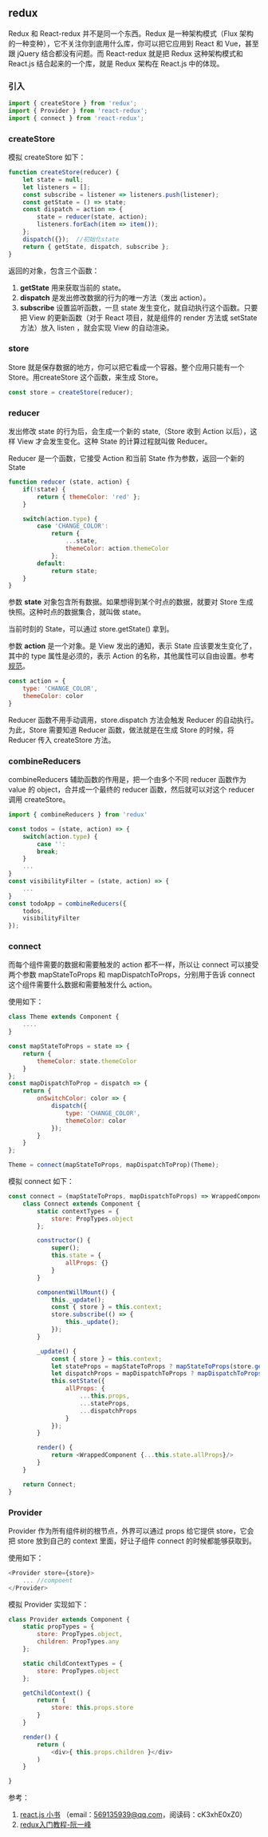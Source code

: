 ## redux

Redux 和 React-redux 并不是同一个东西。Redux 是一种架构模式（Flux 架构的一种变种），它不关注你到底用什么库，你可以把它应用到 React 和 Vue，甚至跟 jQuery 结合都没有问题。而 React-redux 就是把 Redux 这种架构模式和 React.js 结合起来的一个库，就是 Redux 架构在 React.js 中的体现。

### 引入

```js
import { createStore } from 'redux';
import { Provider } from 'react-redux';
import { connect } from 'react-redux';

```

### createStore

模拟 createStore 如下：

```js
function createStore(reducer) {
    let state = null;
    let listeners = [];
    const subscribe = listener => listeners.push(listener);
    const getState = () => state;
    const dispatch = action => {
        state = reducer(state, action);
        listeners.forEach(item => item());
    };
    dispatch({});  //初始化state
    return { getState, dispatch, subscribe };
}
```

返回的对象，包含三个函数：

1. **getState** 用来获取当前的 state。
2. **dispatch** 是发出修改数据的行为的唯一方法（发出 action）。
3. **subscribe** 设置监听函数，一旦 state 发生变化，就自动执行这个函数。只要把 View 的更新函数（对于 React 项目，就是组件的 render 方法或 setState 方法）放入 listen ，就会实现 View 的自动渲染。

### store

Store 就是保存数据的地方，你可以把它看成一个容器。整个应用只能有一个 Store。用createStore 这个函数，来生成 Store。

```js
const store = createStore(reducer);
```

### reducer

发出修改 state 的行为后，会生成一个新的 state,（Store 收到 Action 以后），这样 View 才会发生变化。这种 State 的计算过程就叫做 Reducer。

Reducer 是一个函数，它接受 Action 和当前 State 作为参数，返回一个新的 State

```js
function reducer (state, action) {
    if(!state) {
        return { themeColor: 'red' };
    }

    switch(action.type) {
        case 'CHANGE_COLOR':
            return {
                ...state,
                themeColor: action.themeColor
            };
        default:
            return state;
    }
}
```

参数 **state** 对象包含所有数据。如果想得到某个时点的数据，就要对 Store 生成快照。这种时点的数据集合，就叫做 state。

当前时刻的 State，可以通过 store.getState() 拿到。

参数 **action** 是一个对象。是 View 发出的通知，表示 State 应该要发生变化了，其中的 type 属性是必须的，表示 Action 的名称，其他属性可以自由设置。参考[规范](https://github.com/acdlite/flux-standard-action)。

```js
const action = {
    type: 'CHANGE_COLOR',
    themeColor: color
}
```

Reducer 函数不用手动调用，store.dispatch 方法会触发 Reducer 的自动执行。为此，Store 需要知道 Reducer 函数，做法就是在生成 Store 的时候，将 Reducer 传入 createStore 方法。

### combineReducers

combineReducers 辅助函数的作用是，把一个由多个不同 reducer 函数作为 value 的 object，合并成一个最终的 reducer 函数，然后就可以对这个 reducer 调用 createStore。

```js
import { combineReducers } from 'redux'

const todos = (state, action) => {
    switch(action.type) {
        case '':
        break;
    }
    ...
}
const visibilityFilter = (state, action) => {
    ...
}
const todoApp = combineReducers({
    todos,
    visibilityFilter
});
```


### connect 

而每个组件需要的数据和需要触发的 action 都不一样，所以让 connect 可以接受两个参数 mapStateToProps 和 mapDispatchToProps，分别用于告诉 connect 这个组件需要什么数据和需要触发什么 action。

使用如下：

```js
class Theme extends Component {
    ....
}

const mapStateToProps = state => {
    return {
        themeColor: state.themeColor
    }
};
const mapDispatchToProp = dispatch => {
    return {
        onSwitchColor: color => {
            dispatch({
                type: 'CHANGE_COLOR',
                themeColor: color
            });
        }
    }
};

Theme = connect(mapStateToProps, mapDispatchToProp)(Theme);
```

模拟 connect 如下：

```js
const connect = (mapStateToProps, mapDispatchToProps) => WrappedComponent => {
    class Connect extends Component {
        static contextTypes = {
            store: PropTypes.object
        };

        constructor() {
            super();
            this.state = {
                allProps: {}
            }
        }

        componentWillMount() {
            this._update();
            const { store } = this.context;
            store.subscribe(() => {
                this._update();
            });
        }

        _update() {
            const { store } = this.context;
            let stateProps = mapStateToProps ? mapStateToProps(store.getState()) : {};
            let dispatchProps = mapDispatchToProps ? mapDispatchToProps(store.dispatch) : {};
            this.setState({
                allProps: {
                    ...this.props,
                    ...stateProps,
                    ...dispatchProps
                }
            });
        }

        render() {
            return <WrappedComponent {...this.state.allProps}/>
        }
    }

    return Connect;
}
```

### Provider

Provider 作为所有组件树的根节点，外界可以通过 props 给它提供 store，它会把 store 放到自己的 context 里面，好让子组件 connect 的时候都能够获取到。

使用如下：

```js
<Provider store={store}>
    ... //compoent
</Provider>
```

模拟 Provider 实现如下：

```js
class Provider extends Component {
    static propTypes = {
        store: PropTypes.object,
        children: PropTypes.any
    };

    static childContextTypes = {
        store: PropTypes.object
    };

    getChildContext() {
        return {
            store: this.props.store
        }
    }

    render() {
        return (
            <div>{ this.props.children }</div>
        )
    }

}
```

参考：

1. [react.js 小书](http://huziketang.mangojuice.top/books/react/lesson30) （email：569135939@qq.com，阅读码：cK3xhE0xZ0）
2. [redux入门教程-阮一峰](http://www.ruanyifeng.com/blog/2016/09/redux_tutorial_part_one_basic_usages.html)